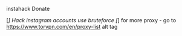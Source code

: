 instahack
Donate

[*] Hack instagram accounts use bruteforce
[*] for more proxy - go to https://www.torvpn.com/en/proxy-list
alt tag

